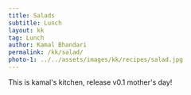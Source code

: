 ```yaml
---
title: Salads
subtitle: Lunch
layout: kk
tag: Lunch
author: Kamal Bhandari
permalink: /kk/salad/
photo-1: ../../assets/images/kk/recipes/salad.jpg
---
```


This is kamal's kitchen, release v0.1 mother's day!

